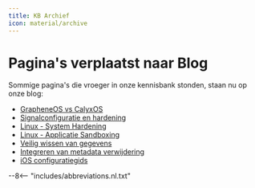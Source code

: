 ```yaml
---
title: KB Archief
icon: material/archive
---
```


# Pagina's verplaatst naar Blog

Sommige pagina's die vroeger in onze kennisbank stonden, staan nu op onze blog:

- [GrapheneOS vs CalyxOS](https://blog.privacyguides.org/2022/04/21/grapheneos-or-calyxos/)
- [Signalconfiguratie en hardening](https://blog.privacyguides.org/2022/07/07/signal-configuration-and-hardening/)
- [Linux - System Hardening](https://blog.privacyguides.org/2022/04/22/linux-system-hardening/)
- [Linux - Applicatie Sandboxing](https://blog.privacyguides.org/2022/04/22/linux-application-sandboxing/)
- [Veilig wissen van gegevens](https://blog.privacyguides.org/2022/05/25/secure-data-erasure/)
- [Integreren van metadata verwijdering](https://blog.privacyguides.org/2022/04/09/integrating-metadata-removal/)
- [iOS configuratiegids](https://blog.privacyguides.org/2022/10/22/ios-configuration-guide/)

--8<-- "includes/abbreviations.nl.txt"
